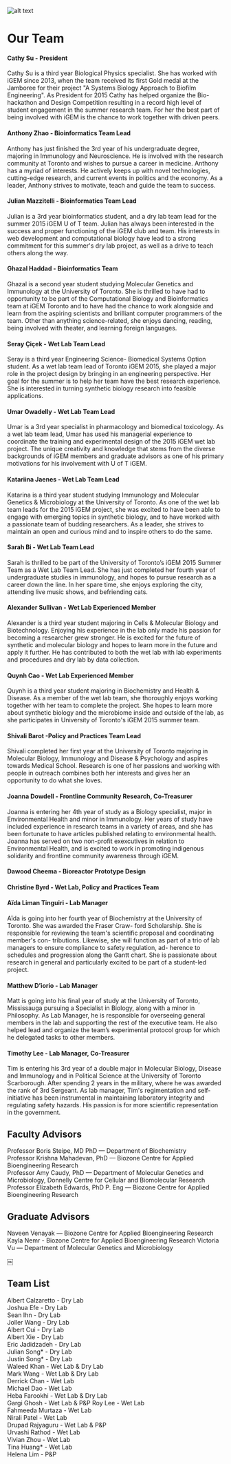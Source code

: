 ![alt text](http://i.giphy.com/uHV4veFjX22Pu.gif)


# Our Team

#### Cathy Su - President  
Cathy Su is a third year Biological Physics specialist. She has worked with iGEM since 2013, when the team received its first Gold medal at the Jamboree for their project "A Systems Biology Approach to Biofilm Engineering".
As President for 2015 Cathy has helped organize the Bio-hackathon and Design Competition resulting in a record high level of student engagement in the summer research team. For her the best part of being involved with iGEM is the chance to work together with driven peers.

#### Anthony Zhao - Bioinformatics Team Lead  
Anthony has just finished the 3rd year of his undergraduate degree, majoring in Immunology and Neuroscience. He is involved with the research community at Toronto and wishes to pursue a career in medicine. Anthony has a myriad of interests. He actively keeps up with novel technologies, cutting-edge research, and current events in politics and the economy. As a leader, Anthony strives to motivate, teach and guide the team to success.

#### Julian Mazzitelli - Bioinformatics Team Lead  
Julian is a 3rd year bioinformatics student, and a dry lab team lead for the summer 2015 iGEM U of T team. Julian has always been interested in the success and proper functioning of the iGEM club and team. His interests in web development and computational biology have lead to a strong commitment for this summer's dry lab project, as well as a drive to teach others along the way.

#### Ghazal Haddad - Bioinformatics Team  
Ghazal is a second year student studying Molecular Genetics and Immunology at the University of Toronto. She is thrilled to have had to opportunity to be part of the Computational Biology and Bioinformatics team at iGEM Toronto and to have had the chance to work alongside and learn from the aspiring scientists and brilliant computer programmers of the team. Other than anything science-related, she enjoys dancing, reading, being involved with theater, 
and learning foreign languages.

#### Seray Çiçek - Wet Lab Team Lead  
Seray is a third year Engineering Science- Biomedical Systems Option student. As a wet lab team lead of Toronto iGEM 2015, she played a major role in the project design by bringing in an engineering perspective. Her goal for the summer is to help her team have the best research experience. She is interested in turning synthetic biology research into feasible applications.

#### Umar Owadelly - Wet Lab Team Lead  
Umar is a 3rd year specialist in pharmacology and biomedical toxicology. As a wet lab team lead, Umar has used his managerial experience to coordinate the training and experimental design of the 2015 iGEM wet lab project. The unique creativity and knowledge that stems from the diverse backgrounds of iGEM members and graduate advisors as one of his primary motivations for his involvement with U of T iGEM.
 
#### Katariina Jaenes - Wet Lab Team Lead  
Katarina is a third year student studying Immunology and Molecular Genetics & Microbiology at the University of Toronto. As one of the wet lab team leads for the 2015 iGEM project, she was excited to have been able to engage with emerging topics in synthetic biology, and to have worked with a passionate team of budding researchers. As a leader, she strives to maintain an open and curious mind and to inspire others to do the same. 

#### Sarah Bi - Wet Lab Team Lead  
Sarah is thrilled to be part of the University of Toronto’s iGEM 2015 Summer Team as a Wet Lab Team Lead. She has just completed her fourth year of undergraduate studies in immunology, and hopes to pursue research as a career down the line. In her spare time, she enjoys exploring the city, attending live music shows, and befriending cats.

#### Alexander Sullivan - Wet Lab Experienced Member  
Alexander is a third year student majoring in Cells & Molecular Biology and Biotechnology. Enjoying his experience in the lab only made his passion for becoming a researcher grew stronger.  He is excited for the future of synthetic and molecular biology and hopes to learn more in the future and apply it further. He has contributed to both the wet lab with lab experiments and procedures and dry lab by data collection.

#### Quynh Cao - Wet Lab Experienced Member  
Quynh is a third year student majoring in Biochemistry and Health & Disease. As a member of the wet lab team, she thoroughly enjoys working together with her team to complete the project. She hopes to learn more about synthetic biology and the microbiome inside and outside of the lab, as she participates in University of Toronto's iGEM 2015 summer team. 

#### Shivali Barot -Policy and Practices Team Lead  
Shivali completed her first year at the University of Toronto majoring in Molecular Biology, Immunology and Disease & Psychology and aspires towards Medical School. Research is one of her passions and working with people in outreach combines both her interests and gives her an opportunity to do what she loves.

#### Joanna Dowdell - Frontline Community Research, Co-Treasurer
Joanna is entering her 4th year of study as a Biology specialist, major in Environmental Health and minor in Immunology. Her years of study have included experience in research teams in a variety of areas, and she has been fortunate to have articles published relating to environmental health. Joanna has served on two non-profit exexcutives in relation to Environmental Health, and is excited to work in promoting indigenous solidarity and frontline community awareness through iGEM. 

#### Dawood Cheema - Bioreactor Prototype Design

#### Christine Byrd - Wet Lab, Policy and Practices Team  

#### Aïda Liman Tinguiri - Lab Manager  
Aïda is going into her fourth year of Biochemistry at the University of Toronto. She was awarded the Fraser Craw- ford Scholarship. She is responsible for reviewing the team's scientific proposal and coordinating member's con- tributions. Likewise, she will function as part of a trio of lab managers to ensure compliance to safety regulation, ad- herence to schedules and progression along the Gantt chart. She is passionate about research in general and particularly excited to be part of a student-led project.

#### Matthew D’iorio - Lab Manager  
Matt is going into his final year of study at the University of Toronto, Mississauga pursuing a Specialist in Biology, along with a minor in Philosophy. As Lab Manager, he is responsible for overseeing general members in the lab and supporting the rest of the executive team. He also helped lead and organize the team’s experimental protocol group for which he delegated tasks to other members. 

#### Timothy Lee - Lab Manager, Co-Treasurer
Tim is entering his 3rd year of a double major in Molecular Biology, Disease and Immunology and in Political Science at the University of Toronto Scarborough. After spending 2 years in the military, where he was awarded the rank of 3rd Sergeant. As lab manager, Tim's regimentation and self- initiative has been instrumental in maintaining laboratory integrity and regulating safety hazards. His passion is for more scientific representation in the government.

## Faculty Advisors  
Professor Boris Steipe, MD PhD — Department of Biochemistry  
Professor Krishna Mahadevan, PhD — Biozone Centre for Applied Bioengineering Research  
Professor Amy Caudy, PhD — Department of Molecular Genetics and Microbiology, Donnelly Centre for Cellular and Biomolecular Research  
Professor Elizabeth Edwards, PhD P. Eng — Biozone Centre for Applied Bioengineering Research  

## Graduate Advisors
Naveen Venayak — Biozone Centre for Applied Bioengineering Research  
Kayla Nemr - Biozone Centre for Applied Bioengineering Research
Victoria Vu — Department of Molecular Genetics and Microbiology  
 
￼

## Team List 
Albert Calzaretto	- Dry Lab  
Joshua Efe - Dry Lab  
Sean Ihn - Dry Lab  
Joller Wang	- Dry Lab  
Albert Cui - Dry Lab  
Albert Xie - Dry Lab  
Eric Jadidzadeh - Dry Lab  
Julian Song*	- Dry Lab  
Justin Song* -	Dry Lab  
Waleed Khan -	Wet Lab & Dry Lab  
Mark Wang	- Wet Lab & Dry Lab  
Derrick Chan	- Wet Lab  
Michael Dao	- Wet Lab  
Heba Farookhi	- Wet Lab & Dry Lab  
Gargi Ghosh	- Wet Lab & P&P
Roy Lee	- Wet Lab  
Fahmeeda Murtaza	- Wet Lab  
Nirali Patel	- Wet Lab  
Drupad Rajyaguru - Wet Lab & P&P  
Urvashi Rathod	- Wet Lab  
Vivian Zhou	- Wet Lab  
Tina Huang*	- Wet Lab  
Helena Lim	- P&P  
